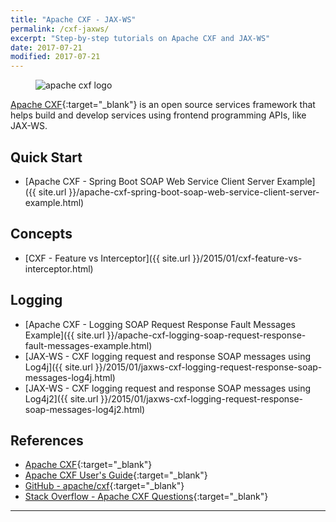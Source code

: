 ```yaml
---
title: "Apache CXF - JAX-WS"
permalink: /cxf-jaxws/
excerpt: "Step-by-step tutorials on Apache CXF and JAX-WS"
date: 2017-07-21
modified: 2017-07-21
---
```


<figure>
    <img src="{{ site.url }}/assets/images/logos/apache-cxf-logo.png" alt="apache cxf logo" class="logo">
</figure>

[Apache CXF](http://cxf.apache.org/){:target="_blank"} is an open source services framework that helps build and develop services using frontend programming APIs, like JAX-WS.

## Quick Start

* [Apache CXF - Spring Boot SOAP Web Service Client Server Example]({{ site.url }}/apache-cxf-spring-boot-soap-web-service-client-server-example.html)

## Concepts

* [CXF - Feature vs Interceptor]({{ site.url }}/2015/01/cxf-feature-vs-interceptor.html)

## Logging

* [Apache CXF - Logging SOAP Request Response Fault Messages Example]({{ site.url }}/apache-cxf-logging-soap-request-response-fault-messages-example.html)
* [JAX-WS - CXF logging request and response SOAP messages using Log4j]({{ site.url }}/2015/01/jaxws-cxf-logging-request-response-soap-messages-log4j.html)
* [JAX-WS - CXF logging request and response SOAP messages using Log4j2]({{ site.url }}/2015/01/jaxws-cxf-logging-request-response-soap-messages-log4j2.html)

## References

* [Apache CXF](http://cxf.apache.org/){:target="_blank"}
* [Apache CXF User's Guide](http://cxf.apache.org/docs/index.html){:target="_blank"}
* [GitHub - apache/cxf](https://github.com/apache/cxf){:target="_blank"}
* [Stack Overflow - Apache CXF Questions](https://stackoverflow.com/questions/tagged/cxf){:target="_blank"}

---